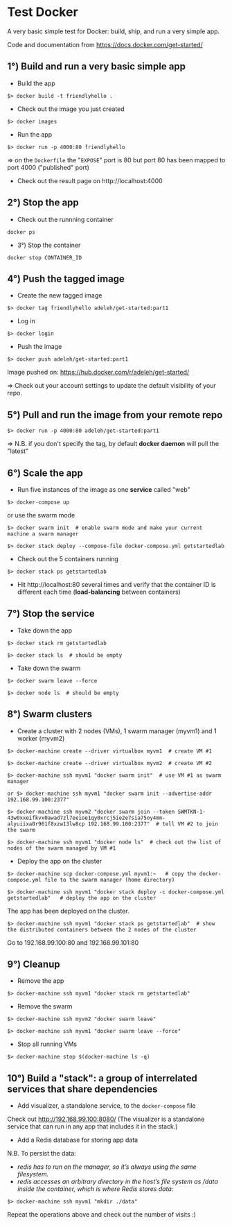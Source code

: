 # Test Docker

A very basic simple test for Docker: build, ship, and run a very simple app.

Code and documentation from https://docs.docker.com/get-started/

## 1°) Build and run a very basic simple app 

- Build the app

```
$> docker build -t friendlyhello .
```

- Check out the image you just created

```
$> docker images
```

- Run the app 

```
$> docker run -p 4000:80 friendlyhello
```

=> on the `Dockerfile` the "`EXPOSE`" port is 80 but port 80 has been mapped to port 4000 ("published" port)

- Check out the result page on http://localhost:4000


## 2°) Stop the app
 
- Check out the runnning container

```
docker ps
```

- 3°) Stop the container

```
docker stop CONTAINER_ID
```


## 4°) Push the tagged image

- Create the new tagged image

```
$> docker tag friendlyhello adeleh/get-started:part1
```

- Log in

```
$> docker login
```

- Push the image

```
$> docker push adeleh/get-started:part1
```

Image pushed on: https://hub.docker.com/r/adeleh/get-started/

=> Check out your account settings to update the default visibility of your repo.


## 5°) Pull and run the image from your remote repo

```
$> docker run -p 4000:80 adeleh/get-started:part1
```

=> N.B. if you don't specify the tag, by default **docker daemon** will pull the "latest"


## 6°) Scale the app

- Run five instances of the image as one **service** called "web"

```
$> docker-compose up
```

or use the swarm mode

```
$> docker swarm init  # enable swarm mode and make your current machine a swarm manager

$> docker stack deploy --compose-file docker-compose.yml getstartedlab
```

- Check out the 5 containers running

```
$> docker stack ps getstartedlab
```

- Hit http://localhost:80 several times and verify that the container ID is different each time (**load-balancing** between containers)

## 7°) Stop the service

- Take down the app

```
$> docker stack rm getstartedlab

$> docker stack ls  # should be empty
```

- Take down the swarm

```
$> docker swarm leave --force

$> docker node ls  # should be empty 
```

## 8°) Swarm clusters

- Create a cluster with 2 nodes (VMs), 1 swarm manager (myvm1) and 1 worker (myvm2)

```
$> docker-machine create --driver virtualbox myvm1  # create VM #1

$> docker-machine create --driver virtualbox myvm2  # create VM #2

$> docker-machine ssh myvm1 "docker swarm init"  # use VM #1 as swarm manager

or $> docker-machine ssh myvm1 "docker swarm init --advertise-addr 192.168.99.100:2377" 

$> docker-machine ssh myvm2 "docker swarm join --token SWMTKN-1-43w0xxeifkvx0awad7zl7eeioe1qy0xrcj5ie2e7sia75oy4mm-alyuiixa0r961f8xzw13lw8cp 192.168.99.100:2377"  # tell VM #2 to join the swarm

$> docker-machine ssh myvm1 "docker node ls"  # check out the list of nodes of the swarm managed by VM #1
```

- Deploy the app on the cluster

```
$> docker-machine scp docker-compose.yml myvm1:~   # copy the docker-compose.yml file to the swarm manager (home directory)
```

```
$> docker-machine ssh myvm1 "docker stack deploy -c docker-compose.yml getstartedlab"   # deploy the app on the cluster
```

The app has been deployed on the cluster.

```
$> docker-machine ssh myvm1 "docker stack ps getstartedlab"  # show the distributed containers between the 2 nodes of the cluster
```

Go to 192.168.99.100:80 and 192.168.99.101:80

## 9°) Cleanup

- Remove the app 

```
$> docker-machine ssh myvm1 "docker stack rm getstartedlab"
```

- Remove the swarm

```
$> docker-machine ssh myvm2 "docker swarm leave"

$> docker-machine ssh myvm1 "docker swarm leave --force"
```

- Stop all running VMs

```
$> docker-machine stop $(docker-machine ls -q)
```

## 10°) Build a "stack": a group of interrelated services that share dependencies

- Add visualizer, a standalone service, to the `docker-compose` file

Check out http://192.168.99.100:8080/ (The visualizer is a standalone service that can run in any app that includes it in the stack.)

- Add a Redis database for storing app data

N.B. To persist the data:

 - *redis has to run on the manager, so it’s always using the same filesystem.*
 - *redis accesses an arbitrary directory in the host’s file system as /data inside the container, which is where Redis stores data*:

```
$> docker-machine ssh myvm1 "mkdir ./data"
```

Repeat the operations above and check out the number of visits :)
